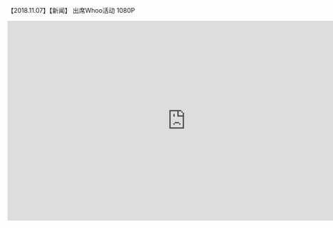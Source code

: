 【2018.11.07】【新闻】 出席Whoo活动 ​​​​1080P       
<iframe 
    height=450 
    width=800 
    src="http://t.cn/EAwoVsy?m=4304060377120518&u=3965220781" 
    frameborder=0 
    allowfullscreen>
</iframe>